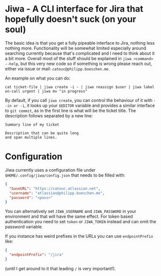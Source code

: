 # Jiwa - A CLI interface for Jira that hopefully doesn't suck (on your soul)

The basic idea is that you get a fully pipeable interface to Jira, nothing less nothing more.
Functionality will be somewhat limited especially around searching currently because that's complicated
and I need to think about it a bit more. Overall most of the stuff should be explained in `jiwa <command> --help`, but this
very new code so if something is wrong please reach out, either via issue or mail: `catouc@philipp.boeschen.me`.

An example on what you can do:

```shell
cat ticket-file | jiwa create -i - | jiwa reassign $user | jiwa label on-call urgent | jiwa mv "in progress"
```

By default, if you call `jiwa create`, you can control the behaviour of it with `--in or -i`, it looks up your `$EDITOR` variable and provides a similar interface to
`git commit`, as in the first line is what will be the ticket title. The description follows separated by a new line:

```
Summary line of my ticket

Description that can be quite long
and span multiple lines.
```

# Configuration

Jiwa currently uses a configuration file under `$HOME/.config/jiwa/config.json` that needs to be filled with:

```json
{
  "baseURL": "https://catouc.atlassian.net",
  "username": "atlassian@philipp.boeschen.me",
  "password": "<pass>"
}
```

You can alternatively set `JIWA_USERNAME` and `JIWA_PASSWORD` in your environment and that will have the same effect.
For token based authentication you need to set `token` or `JIWA_TOKEN` instead and can omit the password variable.

If you instance has weird prefixes in the URLs you can use `endpointPrefix` like:

```json
{
  "endpointPrefix": "/jira"
}
```

(until I get around to it that leading `/` is very important!).
